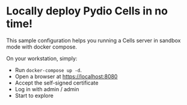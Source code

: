 # Locally deploy Pydio Cells in no time!

This sample configuration helps you running a Cells server in sandbox mode with docker compose.

On your workstation, simply:

- Run `docker-compose up -d`.
- Open a browser at [https://localhost:8080](https://localhost:8080)
- Accept the self-signed certificate
- Log in with admin / admin
- Start to explore
